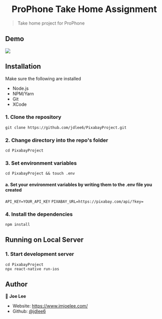 <h1 align="center">ProPhone Take Home Assignment</h1>
<p>
</p>

> Take home project for ProPhone

## Demo
<img src="https://imgur.com/GwBbOiV.gif">

## Installation

Make sure the following are installed

- Node.js
- NPM/Yarn
- Git
- XCode

### 1. Clone the repository
   `git clone https://github.com/jdlee6/PixabayProject.git`

### 2. Change directory into the repo's folder
   `cd PixabayProject`

### 3. Set environment variables
   `cd PixabayProject && touch .env`
   #### a. Set your environment variables by writing them to the .env file you created
   `API_KEY=YOUR_API_KEY`
   `PIXABAY_URL=https://pixabay.com/api/?key=`
### 4. Install the dependencies
   `npm install`

## Running on Local Server

### 1. Start development server
  ```
  cd PixabayProject
  npx react-native run-ios
  ```

## Author

👤 **Joe Lee**

- Website: https://www.imjoelee.com/
- Github: [@jdlee6](https://github.com/jdlee6)
